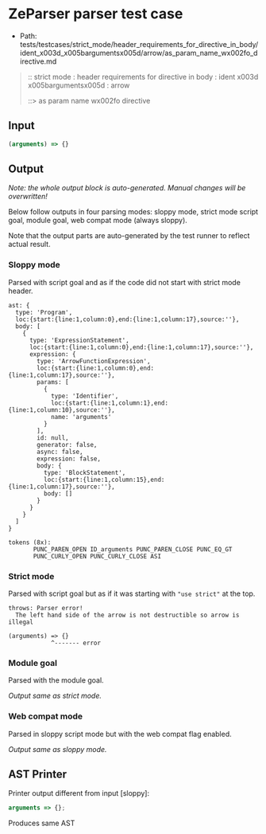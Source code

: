 # ZeParser parser test case

- Path: tests/testcases/strict_mode/header_requirements_for_directive_in_body/ident_x003d_x005bargumentsx005d/arrow/as_param_name_wx002fo_directive.md

> :: strict mode : header requirements for directive in body : ident x003d x005bargumentsx005d : arrow
>
> ::> as param name wx002fo directive

## Input

`````js
(arguments) => {}
`````

## Output

_Note: the whole output block is auto-generated. Manual changes will be overwritten!_

Below follow outputs in four parsing modes: sloppy mode, strict mode script goal, module goal, web compat mode (always sloppy).

Note that the output parts are auto-generated by the test runner to reflect actual result.

### Sloppy mode

Parsed with script goal and as if the code did not start with strict mode header.

`````
ast: {
  type: 'Program',
  loc:{start:{line:1,column:0},end:{line:1,column:17},source:''},
  body: [
    {
      type: 'ExpressionStatement',
      loc:{start:{line:1,column:0},end:{line:1,column:17},source:''},
      expression: {
        type: 'ArrowFunctionExpression',
        loc:{start:{line:1,column:0},end:{line:1,column:17},source:''},
        params: [
          {
            type: 'Identifier',
            loc:{start:{line:1,column:1},end:{line:1,column:10},source:''},
            name: 'arguments'
          }
        ],
        id: null,
        generator: false,
        async: false,
        expression: false,
        body: {
          type: 'BlockStatement',
          loc:{start:{line:1,column:15},end:{line:1,column:17},source:''},
          body: []
        }
      }
    }
  ]
}

tokens (8x):
       PUNC_PAREN_OPEN ID_arguments PUNC_PAREN_CLOSE PUNC_EQ_GT
       PUNC_CURLY_OPEN PUNC_CURLY_CLOSE ASI
`````

### Strict mode

Parsed with script goal but as if it was starting with `"use strict"` at the top.

`````
throws: Parser error!
  The left hand side of the arrow is not destructible so arrow is illegal

(arguments) => {}
            ^------- error
`````


### Module goal

Parsed with the module goal.

_Output same as strict mode._

### Web compat mode

Parsed in sloppy script mode but with the web compat flag enabled.

_Output same as sloppy mode._

## AST Printer

Printer output different from input [sloppy]:

````js
arguments => {};
````

Produces same AST

